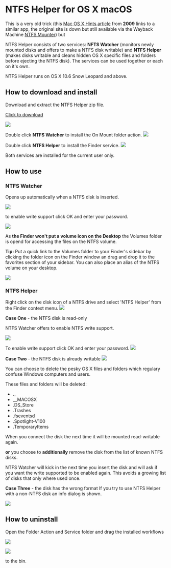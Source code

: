 # NTFS Helper for OS X macOS

This is a very old trick (this [Mac OS X Hints article](http://hints.macworld.com/article.php?story=20090913140023382) from **2009** links to a similar app, the original site is down but still available via the Wayback Machine [NTFS Mounter](https://web.archive.org/web/20180308141804/http://www.ntfsmounter.com/)) but

NTFS Helper consists of two services: **NFTS Watcher** (monitors newly mounted disks and offers to make a NTFS disk writable) and **NTFS Helper** (makes disks writable and cleans hidden OS X specific files and folders before ejecting the NTFS disk). The services can be used together or each on it's own.

NTFS Helper runs on OS X 10.6 Snow Leopard and above.

## How to download and install
Download and extract the NTFS Helper zip file.

[Click to download](https://github.com/einstweilen/ntfshelper/raw/main/NTFSHelper_20210305.zip)

![](img/unzippedfolder.jpg)

Double click **NTFS Watcher** to install the On Mount folder action.
![](img/fai-watcher.jpg)

Double click **NTFS Helper** to install the Finder service.
![](img/si-helper.jpg)

Both services are installed for the current user only.

## How to use
### NTFS Watcher
Opens up automatically when a NTFS disk is inserted.

![](img/mounthelper.jpg)

to enable write support click OK and enter your password.

![](img/enterpassword.jpg)

As **the Finder won't put a volume icon on the Desktop** the Volumes folder is opend for accessing the files on the NTFS volume. 

**Tip:** Put a quick link to the Volumes folder to your Finder's sidebar by clicking the folder icon on the Finder window an drag and drop it to the favorites section of your sidebar. You can also place an alias of the NTFS volume on your desktop.

![](img/mountedvolume.jpg)

### NTFS Helper
Right click on the disk icon of a NTFS drive and select 'NTFS Helper' from the Finder context menu.
![](img/contextmenu.jpg)

**Case One** - the NTFS disk is read-only

NTFS Watcher offers to enable NTFS write support.

![](img/mounthelper.jpg)

To enable write support click OK and enter your password.
![](img/enterpassword.jpg)

**Case Two** - the NTFS disk is already writable
![](img/helpereject.jpg)

You can choose to delete the pesky OS X files and folders which regulary confuse Windows computers and users.

These files and folders will be deleted:

*  ._
*  __MACOSX
*  .DS_Store
*  .Trashes
*  .fseventsd
* .Spotlight-V100
* .TemporaryItems

When you connect the disk the next time it will be mounted read-writable again.

**or**
you choose to **additionally** remove the disk from the list of known NTFS disks.

NTFS Watcher will kick in the next time you insert the disk and will ask if you want the write supported to be enabled again.
This avoids a growing list of disks that only where used once.

**Case Three** - the disk has the wrong format
If you try to use NTFS Helper with a non-NTFS disk an info dialog is shown.

![](img/ntfsonly.jpg)


## How to uninstall
Open the Folder Action and Service folder and drag the installed workflows

![](img/wfpath1.jpg)

![](img/wfpath2.jpg)

to the bin.
